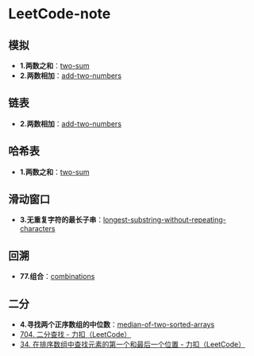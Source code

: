 # LeetCode-note

## 模拟

- **1.两数之和**：[two-sum](note/0001-two-sum.md)
- **2.两数相加**：[add-two-numbers](note/0002-add-two-numbers.md)


## 链表

- **2.两数相加**：[add-two-numbers](note/0002-add-two-numbers.md)

## 哈希表

- **1.两数之和**：[two-sum](note/0001-two-sum.md)

## 滑动窗口

- **3.无重复字符的最长子串**：[longest-substring-without-repeating-characters](note/0003-longest-substring-without-repeating-characters.md)

## 回溯

- **77.组合**：[combinations](/note/0077-combinations.md)

## 二分

- **4.寻找两个正序数组的中位数**：[median-of-two-sorted-arrays](/note/0004-median-of-two-sorted-arrays.md)
- [704. 二分查找 - 力扣（LeetCode）](https://leetcode.cn/problems/binary-search/)
- [34. 在排序数组中查找元素的第一个和最后一个位置 - 力扣（LeetCode）](https://leetcode.cn/problems/find-first-and-last-position-of-element-in-sorted-array/description/)